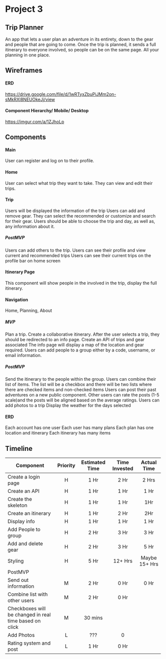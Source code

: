 # Project 3

## Trip Planner

An app that lets a user plan an adventure in its entirety, down to the gear and people that are going to come. Once the trip is planned, it sends a full itinerary to everyone involved, so people can be on the same page. All your planning in one place.

## Wireframes

#### ERD

https://drive.google.com/file/d/1wRTyxZbuPiJMm2on-sMkRXl8NEUOkeJj/view

#### Component Hierarchy/ Mobile/ Desktop

https://imgur.com/a/1ZJhoLp


## Components

#### Main

User can register and log on to their profile.

#### Home

User can select what trip they want to take.
They can view and edit their trips.

#### Trip

Users will be displayed the information of the trip
Users can add and remove gear. They can select the recommended or customize and search for their gear. Users should be able to choose the trip and day, as well as, any information about it.

##### PostMVP

Users can add others to the trip.
Users can see their profile and view current and recommended trips
Users can see their current trips on the profile bar on home screen

#### Itinerary Page

This component will show people in the involved in the trip, display the full itinerary.


#### Navigation

Home, Planning, About

##### MVP

Plan a trip.
Create a collaborative itinerary.
After the user selects a trip, they should be redirected to an info page.
Create an API of trips and gear associated
The info page will display a map of the location and gear required.
Users can add people to a group either by a code, username, or email information.

##### PostMVP

Send the itinerary to the people within the group.
Users can combine their list of items.
The list will be a checkbox and there will be two lists where there are checked items and non-checked items
Users can post their past adventures on a new public component.
Other users can rate the posts (1-5 scale)and the posts will be aligned based on the average ratings.
Users can add photos to a trip
Display the weather for the days selected


#### ERD

Each account has one user
Each user has many plans
Each plan has one location and itinerary
Each itinerary has many items

## Timeline

| Component | Priority | Estimated Time | Time Invested | Actual Time |
| --- | :---: |  :---: | :---: | :---: |
| Create a login page | H |  1 Hr | 2 Hr | 2 Hrs |
| Create an API | H | 1 Hr | 1 Hr | 1 Hr |
| Create the skeleton | H | 1 Hr | 1 Hr | 1Hr |
| Create an itinerary | H | 1 Hr | 2 Hr | 2Hr |
| Display info | H | 1 Hr | 1 Hr | 1 Hr |
| Add People to group | H | 2 Hr | 3 Hr | 3 Hr |
| Add and delete gear | H | 2 Hr | 3 Hr | 5 Hr |
| Styling | H | 5 Hr | 12+ Hrs | Maybe 15+ Hrs |
| PostMVP | | | |
| Send out information | M | 2 Hr | 0 Hr |  0 Hr |
| Combine list with other users | M | 2 Hr | 0 Hr |
| Checkboxes will be changed in real time based on click| M | 30 mins | |
| Add Photos  | L | ??? | 0 |
| Rating system and post | L | 1 Hr | 0 Hr |
